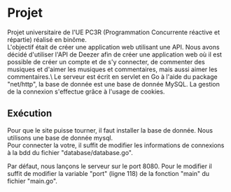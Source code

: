 # Projet
Projet universitaire de l'UE PC3R (Programmation Concurrente réactive et répartie) réalisé en binôme.\
L'objectif était de créer une application web utilisant une API. Nous avons décidé d'utiliser l'API de Deezer afin de créer une application web où il est possible de créer un compte et de s'y connecter, de commenter des musiques et d'aimer les musiques et commentaires, mais aussi aimer les commentaires.\ Le serveur est écrit en servlet en Go à l'aide du package "net/http", la base de donnée est une base de donnée MySQL. La gestion de la connexion s'effectue grâce à l'usage de cookies.

## Exécution
Pour que le site puisse tourner, il faut installer la base de donnée. Nous utilisons une base de donnée mysql.\
Pour connecter la votre, il suffit de modifier les informations de connexions à la bdd du fichier "database/database.go".

Par défaut, nous lançons le serveur sur le port 8080. Pour le modifier il suffit de modifier la variable "port" (ligne 118) de la fonction "main" du fichier "main.go".

